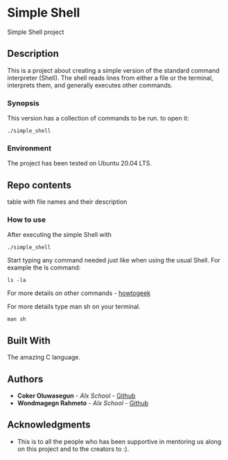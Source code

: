 <!-- simple shell project:
a project about creating a simple version of bash; the standard command interpreter for the system. -->

# Simple Shell

Simple Shell project

## Description

This is a project about creating a simple version of the standard command interpreter (Shell).
The shell reads lines from either a file or the terminal, interprets them, and generally executes other commands.

### Synopsis

This version has a collection of commands to be run.
to open it:

```
./simple_shell
```

### Environment

The project has been tested on Ubuntu 20.04 LTS.

## Repo contents

table with file names and their description

### How to use

After executing the simple Shell with

```
./simple_shell
```
Start typing any command needed just like when using the usual Shell. For example the ls command:

```
ls -la
```
For more details on other commands - [howtogeek](https://www.howtogeek.com/412055/37-important-linux-commands-you-should-know/)

For more details type man sh on your terminal.
```
man sh
```

## Built With

The amazing C language.

## Authors

* **Coker Oluwasegun** - *Alx School* - [Github](https://github.com/Cokeroluwasegun)
* **Wondmagegn Rahmeto** - *Alx School* - [Github](https://github.com/turewonde)



## Acknowledgments

* This is to all the people who has been supportive in mentoring us along on this project and to the creators to :).